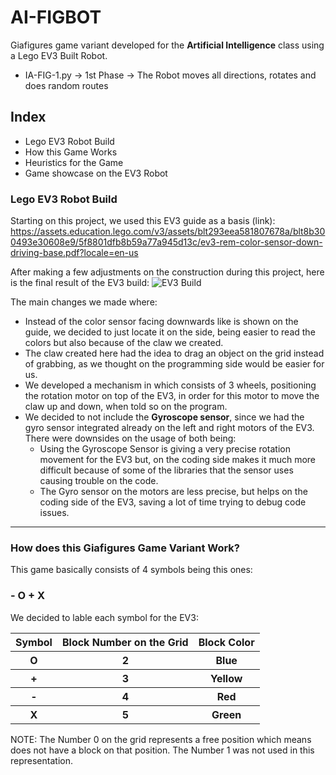 # AI-FIGBOT
Giafigures game variant developed for the <strong>Artificial Intelligence</strong> class using a Lego EV3 Built Robot.
* IA-FIG-1.py -> 1st Phase -> The Robot moves all directions, rotates and does random routes

## Index
* Lego EV3 Robot Build
* How this Game Works
* Heuristics for the Game
* Game showcase on the EV3 Robot

### Lego EV3 Robot Build
Starting on this project, we used this EV3 guide as a basis (link):
https://assets.education.lego.com/v3/assets/blt293eea581807678a/blt8b300493e30608e9/5f8801dfb8b59a77a945d13c/ev3-rem-color-sensor-down-driving-base.pdf?locale=en-us

After making a few adjustments on the construction during this project, here is the final result of the EV3 build:
![EV3 Build](https://github.com/andrecfoss/AI-FIGBOT/assets/134842813/10d4fe15-a5f7-4759-a941-b44ce7eb776e)

The main changes we made where:
* Instead of the color sensor facing downwards like is shown on the guide, we decided to just locate it on the side, being easier to read the colors but also because of the claw we created.
* The claw created here had the idea to drag an object on the grid instead of grabbing, as we thought on the programming side would be easier for us.
* We developed a mechanism in which consists of 3 wheels, positioning the rotation motor on top of the EV3, in order for this motor to move the claw up and down, when told so on the program.
* We decided to not include the <b>Gyroscope sensor</b>, since we had the gyro sensor integrated already on the left and right motors of the EV3. There were downsides on the usage of both being:
  - Using the Gyroscope Sensor is giving a very precise rotation movement for the EV3 but, on the coding side makes it much more difficult because of some of the libraries that the sensor uses causing trouble on the code.
  - The Gyro sensor on the motors are less precise, but helps on the coding side of the EV3, saving a lot of time trying to debug code issues.
    
<hr>

### How does this Giafigures Game Variant Work?

This game basically consists of 4 symbols being this ones: <h3>- O + X</h3>
We decided to lable each symbol for the EV3:

<table>
  <tr>
    <th>Symbol</th>
    <th>Block Number on the Grid</th>
    <th>Block Color</th>
  </tr>
  <tr>
    <th><b>O</b></th>
    <th>2</th>  
    <th>Blue</th>  
  </tr>
  <tr>
    <th><b>+</b></th>
    <th>3</th>  
    <th>Yellow</th>  
  </tr>
  <tr>
    <th><b>-</b></th>
    <th>4</th>  
    <th>Red</th>  
  </tr>
  <tr>
    <th><b>X</b></th>
    <th>5</th>  
    <th>Green</th>  
  </tr>
</table>
NOTE: The Number 0 on the grid represents a free position which means does not have a block on that position. 
The Number 1 was not used in this representation.
